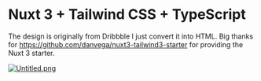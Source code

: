 # Nuxt 3 + Tailwind CSS + TypeScript

The design is originally from Dribbble I just convert it into HTML. Big thanks for https://github.com/danvega/nuxt3-tailwind3-starter for providing the Nuxt 3 starter.

[![Untitled.png](https://i.postimg.cc/8crrz20x/Untitled.png)](https://postimg.cc/sGs2nNyJ)
